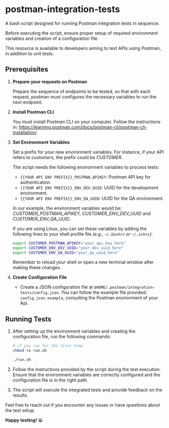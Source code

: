 # postman-integration-tests

A bash script designed for running Postman integration tests in sequence. 

Before executing the script, ensure proper setup of required environment variables and creation of a configuration file.

This resource is available to developers aiming to test APIs using Postman, in addition to unit tests.

## Prerequisites

1. **Prepare your requests on Postman**

    Prepare the sequence of endpoints to be tested, so that with each request, postman must configures the necessary variables to run the next endpoint.

2. **Install Postman CLI**

    You must install Postman CLI on your computer. Follow the instructions in: <https://learning.postman.com/docs/postman-cli/postman-cli-installation/>

3. **Set Environment Variables**

    Set a prefix for your new environment variables. For instance, if your API refers to _customers_, the prefix could be _CUSTOMER_.
   
    The script needs the following environment variables to process tests:
    - `{{YOUR API ENV PREFIX}}_POSTMAN_APIKEY`: Postman API key for authentication.
    - `{{YOUR API ENV PREFIX}}_ENV_DEV_UUID`: UUID for the development environment.
    - `{{YOUR API ENV PREFIX}}_ENV_QA_UUID`: UUID for the QA environment.

    In our example, the environment variables would be:
    _CUSTOMER_POSTMAN_APIKEY, CUSTOMER_ENV_DEV_UUID and CUSTOMER_ENV_QA_UUID_.

    If you are using Linux, you can set these variables by adding the following lines to your shell profile file _(e.g., `~/.bashrc` or `~/.zshrc`)_:

    ```bash
    export CUSTOMER_POSTMAN_APIKEY="your_api_key_here"
    export CUSTOMER_ENV_DEV_UUID="your_dev_uuid_here"
    export CUSTOMER_ENV_QA_UUID="your_qa_uuid_here"
    ```

    Remember to reload your shell or open a new terminal window after making these changes.

4. **Create Configuration File**
    - Create a JSON configuration file at `$HOME/.postman/integration-tests/config.json`. You can follow the example file provided: `config.json.example`, consulting the Postman environment of your Api.

## Running Tests

1. After setting up the environment variables and creating the configuration file, run the following commands:

    ```bash  
    # if you run for the first time
    chmod +x run.sh
   
    ./run.sh
    ```

2. Follow the instructions provided by the script during the test execution. Ensure that the environment variables are correctly configured and the configuration file is in the right path.

3. The script will execute the integrated tests and provide feedback on the results.

Feel free to reach out if you encounter any issues or have questions about the test setup. 

**Happy testing!** :grinning:
